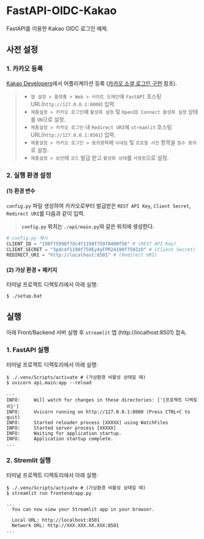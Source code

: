 # FastAPI-OIDC-Kakao
FastAPI를 이용한 Kakao OIDC 로그인 예제.


## 사전 설정

### 1. 카카오 등록
[Kakao Developers](https://developers.kakao.com/)에서 어플리케이션 등록 ([카카오 소셜 로그인 구현](https://blog.naver.com/shino1025/222226561870) 참조).

> * `앱 설정 > 플랫폼 > Web > 사이트 도메인`에 `FastAPI` 호스팅 URL(`http://127.0.0.1:8000`) 입력.
> * `제품설정 > 카카오 로그인`에 `활성화 설정` 및 `OpenID Connect 활성화 설정` 상태를 `ON`으로 설정.
> * `제품설정 > 카카오 로그인` 내 `Redirect URI`에 `streamlit` 호스팅 URL(`http://127.0.0.1:8501`) 입력.
> * `제품설정 > 카카오 로그인 > 동의항목`에 `닉네임` 및 `프로필 사진` 항목을 `필수 동의`로 설정.
> * `제품설정 > 보안`에 `코드` 발급 받고 `활성화 상태`를 `사용함`으로 설정.

### 2. 실행 환경 설정

#### (1) 환경 변수
`config.py` 파일 생성하여 카카오로부터 발급받은 `REST API Key`, `Client Secret`, `Redirect URI`를 다음과 같이 입력.

> **`config.py` 위치는 `./api/main.py`와 같은 위치에 생성한다.**

```python
# config.py 예시
CLIENT_ID = "198f75998f7dc4f1198f75970400f56" # (REST API Key)
CLIENT_SECRET = "3pdc4f1198f759Ey4yFPR24198f759ZzO" # (Client Secret)
REDIRECT_URI = "http://localhost:8501" # (Redirect URI)
```

#### (2) 가상 환경 + 패키지
터미널 프로젝트 디렉토리에서 아래 실행:
```shell
$ ./setup.bat
```

## 실행

아래 Front/Backend 서버 실행 후 `streamlit` 앱 (http://localhost:8501) 접속.

### 1. FastAPI 실행
터미널 프로젝트 디렉토리에서 아래 실행:
```shell
$ ./.venv/Scripts/activate # (가상환경 비활성 상태일 때)
$ uvicorn api.main:app --reload

...
INFO:     Will watch for changes in these directories: ['{프로젝트 디렉토리}']
INFO:     Uvicorn running on http://127.0.0.1:8000 (Press CTRL+C to quit)
INFO:     Started reloader process [XXXXX] using WatchFiles
INFO:     Started server process [XXXXX]
INFO:     Waiting for application startup.
INFO:     Application startup complete.
...
```

### 2. Stremlit 실행
터미널 프로젝트 디렉토리에서 아래 실행:
```shell
$ ./.venv/Scripts/activate # (가상환경 비활성 상태일 때)
$ streamlit run frontend/app.py

...
  You can now view your Streamlit app in your browser.

  Local URL: http://localhost:8501
  Network URL: http://XXX.XXX.XX.XXX:8501
...
```
